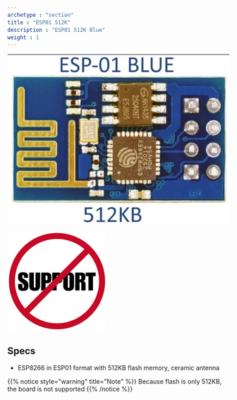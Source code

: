 ```yaml
---
archetype : "section"
title : "ESP01 512K"
description : "ESP01 512K Blue"
weight : 1
---
```


![image](front.png?width=400px)


![image](nosupport.png?width=200px)

## Specs
* ESP8266 in ESP01 format with 512KB flash memory, ceramic antenna 

{{% notice style="warning" title="Note"  %}}
Because flash is only 512KB, the board is not supported 
{{% /notice %}}


